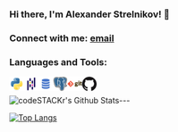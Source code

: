 ### Hi there, I'm Alexander Strelnikov! 👋

### Connect with me: [email](mailto:alexstrelnikov1@yandex.ru)

### Languages and Tools:
<img align="left" alt="SQL" width="26px" src="https://github.com/devicons/devicon/blob/master/icons/python/python-original.svg" />
<img align="left" alt="SQL" width="26px" src="https://github.com/devicons/devicon/blob/master/icons/pandas/pandas-original.svg" />
<img align="left" alt="SQL" width="26px" src="https://raw.githubusercontent.com/github/explore/80688e429a7d4ef2fca1e82350fe8e3517d3494d/topics/sql/sql.png" />
<img align="left" alt="SQL" width="26px" src="https://github.com/devicons/devicon/blob/master/icons/postgresql/postgresql-original.svg" />
<img align="left" alt="Git" width="26px" src="https://raw.githubusercontent.com/github/explore/80688e429a7d4ef2fca1e82350fe8e3517d3494d/topics/git/git.png" />
<img align="left" alt="GitHub" width="26px" src="https://raw.githubusercontent.com/github/explore/78df643247d429f6cc873026c0622819ad797942/topics/github/github.png" />
<br />
<br />
---

<img align="left" alt="codeSTACKr's Github Stats" src="https://github-readme-stats.vercel.app/api?username=a-str&show_icons=true&hide_border=true" />

[![Top Langs](https://github-readme-stats.vercel.app/api/top-langs/?username=opa-oz&hide=jupyter,css,scss,html,c,makefile,dockerfile,shell,cmake)](https://github.com/anuraghazra/github-readme-stats)
